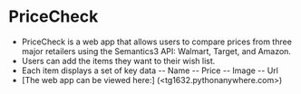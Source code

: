 # PriceCheck
- PriceCheck is a web app that allows users to compare prices from three major retailers using the Semantics3 API: Walmart, Target, and Amazon. 
- Users can add the items they want to their wish list. 
- Each item displays a set of key data
-- Name
-- Price
-- Image
-- Url
- [The web app can be viewed here:] (<tg1632.pythonanywhere.com>)
